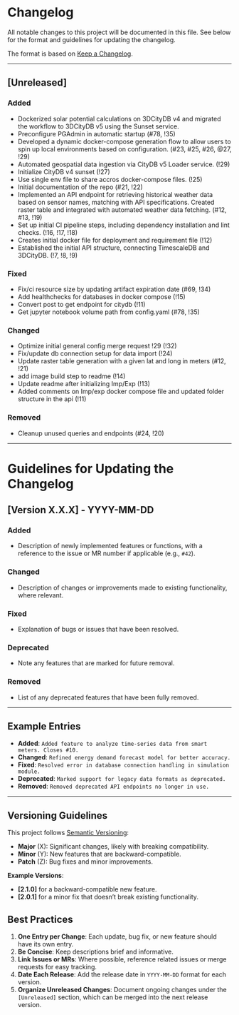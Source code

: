 
# Changelog

All notable changes to this project will be documented in this file. 
See below for the format and guidelines for updating the changelog.

The format is based on [Keep a Changelog](https://keepachangelog.com/en/1.1.0/).

---

## [Unreleased]
### Added
- Dockerized solar potential calculations on 3DCityDB v4 and migrated the workflow to 3DCityDB v5 using the Sunset service.
- Preconfigure PGAdmin in automatic startup (#78, !35)
- Developed a dynamic docker-compose generation flow to allow users to spin up local environments based on configuration. (#23, #25, #26, @27, !29)
- Automated geospatial data ingestion via CityDB v5 Loader service. (!29)
- Initialize CityDB v4 sunset (!27)
- Use single env file to share accros docker-compose files. (!25)
- Initial documentation of the repo (#21, !22)
- Implemented an API endpoint for retrieving historical weather data based on sensor names, matching with API specifications. Created raster table and integrated with automated weather data fetching. (#12, #13, !19)
- Set up initial CI pipeline steps, including dependency installation and lint checks. (!16, !17, !18)
- Creates initial docker file for deployment and requirement file (!12)
- Established the initial API structure, connecting TimescaleDB and 3DCityDB. (!7, !8, !9)

### Fixed
- Fix/ci resource size by updating artifact expiration date (#69, !34)
- Add healthchecks for databases in docker compose (!15)
- Convert post to get endpoint for citydb (!11)
- Get jupyter notebook volume path from config.yaml (#78, !35)

### Changed
- Optimize initial general config merge request !29 (!32)
- Fix/update db connection setup for data import (!24)
- Update raster table generation with a given lat and long in meters (#12, !21)
- add image build step to readme (!14)
- Update readme after initializing Imp/Exp (!13)
- Added comments on Imp/exp docker compose file and updated folder structure in the api (!11)

### Removed
- Cleanup unused queries and endpoints (#24, !20)

---

# Guidelines for Updating the Changelog
## [Version X.X.X] - YYYY-MM-DD
### Added
- Description of newly implemented features or functions, with a reference to the issue or MR number if applicable (e.g., `#42`).

### Changed
- Description of changes or improvements made to existing functionality, where relevant.

### Fixed
- Explanation of bugs or issues that have been resolved.
  
### Deprecated
- Note any features that are marked for future removal.

### Removed
- List of any deprecated features that have been fully removed.

---

## Example Entries

- **Added**: `Added feature to analyze time-series data from smart meters. Closes #10.`
- **Changed**: `Refined energy demand forecast model for better accuracy.`
- **Fixed**: `Resolved error in database connection handling in simulation module.`
- **Deprecated**: `Marked support for legacy data formats as deprecated.`
- **Removed**: `Removed deprecated API endpoints no longer in use.`

---

## Versioning Guidelines

This project follows [Semantic Versioning](https://semver.org/spec/v2.0.0.html):
- **Major** (X): Significant changes, likely with breaking compatibility.
- **Minor** (Y): New features that are backward-compatible.
- **Patch** (Z): Bug fixes and minor improvements.

**Example Versions**:
- **[2.1.0]** for a backward-compatible new feature.
- **[2.0.1]** for a minor fix that doesn’t break existing functionality.

## Best Practices

1. **One Entry per Change**: Each update, bug fix, or new feature should have its own entry.
2. **Be Concise**: Keep descriptions brief and informative.
3. **Link Issues or MRs**: Where possible, reference related issues or merge requests for easy tracking.
4. **Date Each Release**: Add the release date in `YYYY-MM-DD` format for each version.
5. **Organize Unreleased Changes**: Document ongoing changes under the `[Unreleased]` section, which can be merged into the next release version.

